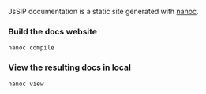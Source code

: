 

JsSIP documentation is a static site generated with [nanoc](https://nanoc.app/).


### Build the docs website

`nanoc compile`

### View the resulting docs in local

`nanoc view`
